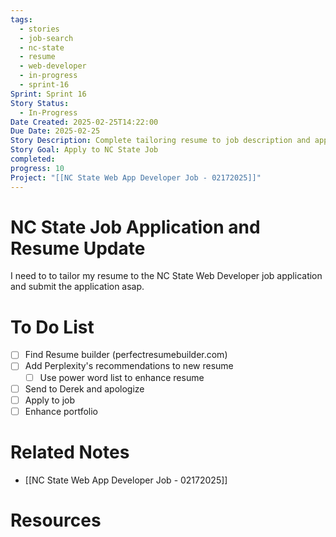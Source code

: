 ```yaml
---
tags:
  - stories
  - job-search
  - nc-state
  - resume
  - web-developer
  - in-progress
  - sprint-16
Sprint: Sprint 16
Story Status:
  - In-Progress
Date Created: 2025-02-25T14:22:00
Due Date: 2025-02-25
Story Description: Complete tailoring resume to job description and apply to job
Story Goal: Apply to NC State Job
completed: 
progress: 10
Project: "[[NC State Web App Developer Job - 02172025]]"
---
```

# NC State Job Application and Resume Update

I need to to tailor my resume to the NC State Web Developer job application and submit the application asap.

# To Do List
- [ ] Find Resume builder (perfectresumebuilder.com)
- [ ] Add Perplexity's recommendations to new resume
	- [ ] Use power word list to enhance resume
- [ ] Send to Derek and apologize
- [ ] Apply to job
- [ ] Enhance portfolio
# Related Notes
- [[NC State Web App Developer Job - 02172025]]

# Resources